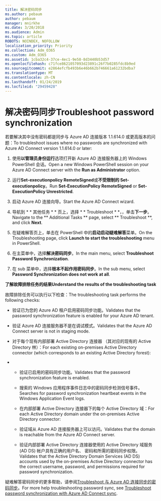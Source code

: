 ```yaml
---
title: 解决密码同步
ms.author: pebaum
author: pebaum
manager: mnirkhe
ms.date: 3/20/2018
ms.audience: Admin
ms.topic: article
ROBOTS: NOINDEX, NOFOLLOW
localization_priority: Priority
ms.collection: Adm_O365
ms.custom: Adm_O365
ms.assetid: 1cba32c4-37ce-4ec1-9e58-8d3440b53d57
ms.openlocfilehash: c71fce8621057093d23891c26f7b0285fdc8b9ed
ms.sourcegitcommit: e2864efcfb493b6e46b662b746661a61232bdba7
ms.translationtype: MT
ms.contentlocale: zh-CN
ms.lasthandoff: 01/24/2019
ms.locfileid: "29459428"
---
```

# <a name="troubleshoot-password-synchronization"></a><span data-ttu-id="de8ab-102">解决密码同步</span><span class="sxs-lookup"><span data-stu-id="de8ab-102">Troubleshoot password synchronization</span></span>

<span data-ttu-id="de8ab-103">若要解决其中没有密码都是同步与 Azure AD 连接版本 1.1.614.0 或更高版本的问题：</span><span class="sxs-lookup"><span data-stu-id="de8ab-103">To troubleshoot issues where no passwords are synchronized with Azure AD Connect version 1.1.614.0 or later:</span></span>
  
1. <span data-ttu-id="de8ab-104">使用**以管理员身份运行**选项打开新 Azure AD 连接服务器上的 Windows PowerShell 会话。</span><span class="sxs-lookup"><span data-stu-id="de8ab-104">Open a new Windows PowerShell session on your Azure AD Connect server with the **Run as Administrator** option.</span></span> 
    
2. <span data-ttu-id="de8ab-105">运行**Set-executionpolicy RemoteSigned**或**不受限制的 Set-executionpolicy**。</span><span class="sxs-lookup"><span data-stu-id="de8ab-105">Run **Set-ExecutionPolicy RemoteSigned** or **Set-ExecutionPolicy Unrestricted**.</span></span> 
    
3. <span data-ttu-id="de8ab-106">启动 Azure AD 连接向导。</span><span class="sxs-lookup"><span data-stu-id="de8ab-106">Start the Azure AD Connect wizard.</span></span>
    
4. <span data-ttu-id="de8ab-107">导航到 \* \* 其他任务 \* \* 页上，选择 \* \* Troubleshoot \* \*，，单击**下一步**。</span><span class="sxs-lookup"><span data-stu-id="de8ab-107">Navigate to the \*\* Additional Tasks \*\* page, select \*\* Troubleshoot \*\*, and click **Next**.</span></span> 
    
5. <span data-ttu-id="de8ab-108">在疑难解答页上，单击在 PowerShell 中的**启动启动疑难解答**菜单。</span><span class="sxs-lookup"><span data-stu-id="de8ab-108">On the Troubleshooting page, click **Launch to start the troubleshooting** menu in PowerShell.</span></span> 
    
6. <span data-ttu-id="de8ab-109">在主菜单中，选择**解决密码同步**。</span><span class="sxs-lookup"><span data-stu-id="de8ab-109">In the main menu, select **Troubleshoot Password Synchronization**.</span></span> 
    
7. <span data-ttu-id="de8ab-110">在 sub 菜单中，选择**根本不起作用密码同步**。</span><span class="sxs-lookup"><span data-stu-id="de8ab-110">In the sub menu, select **Password Synchronization does not work at all**.</span></span> 
    
 <span data-ttu-id="de8ab-111">**了解故障排除任务的结果**</span><span class="sxs-lookup"><span data-stu-id="de8ab-111">**Understand the results of the troubleshooting task**</span></span>
  
<span data-ttu-id="de8ab-112">故障排除任务可以执行以下检查：</span><span class="sxs-lookup"><span data-stu-id="de8ab-112">The troubleshooting task performs the following checks:</span></span>
  
- <span data-ttu-id="de8ab-113">验证已为您的 Azure AD 租户启用密码同步功能。</span><span class="sxs-lookup"><span data-stu-id="de8ab-113">Validates that the password synchronization feature is enabled for your Azure AD tenant.</span></span>
    
- <span data-ttu-id="de8ab-114">验证 Azure AD 连接服务器不是在调试模式。</span><span class="sxs-lookup"><span data-stu-id="de8ab-114">Validates that the Azure AD Connect server is not in staging mode.</span></span>
    
- <span data-ttu-id="de8ab-115">对于每个现有内部部署 Active Directory 连接器 （其对应的现有的 Active Directory 林）：</span><span class="sxs-lookup"><span data-stu-id="de8ab-115">For each existing on-premises Active Directory connector (which corresponds to an existing Active Directory forest):</span></span>
    
- 
  - <span data-ttu-id="de8ab-116">验证已启用的密码同步功能。</span><span class="sxs-lookup"><span data-stu-id="de8ab-116">Validates that the password synchronization feature is enabled.</span></span>
    
  - <span data-ttu-id="de8ab-117">搜索的 Windows 应用程序事件日志中的密码同步检测信号事件。</span><span class="sxs-lookup"><span data-stu-id="de8ab-117">Searches for password synchronization heartbeat events in the Windows Application Event logs.</span></span>
    
  - <span data-ttu-id="de8ab-118">在内部部署 Active Directory 连接器下的每个 Active Directory 域：</span><span class="sxs-lookup"><span data-stu-id="de8ab-118">For each Active Directory domain under the on-premises Active Directory connector:</span></span>
    
  - <span data-ttu-id="de8ab-119">验证域从 Azure AD 连接服务器上可以访问。</span><span class="sxs-lookup"><span data-stu-id="de8ab-119">Validates that the domain is reachable from the Azure AD Connect server.</span></span>
    
  - <span data-ttu-id="de8ab-120">验证内部部署 Active Directory 连接器使用的 Active Directory 域服务 (AD DS) 帐户具有正确的用户名、 密码和所需的密码同步权限。</span><span class="sxs-lookup"><span data-stu-id="de8ab-120">Validates that the Active Directory Domain Services (AD DS) accounts used by the on-premises Active Directory connector has the correct username, password, and permissions required for password synchronization.</span></span>
    
<span data-ttu-id="de8ab-121">疑难解答密码同步的更多帮助，请参阅[Troubleshoot 与 Azure AD 连接同步的密码同步](https://docs.microsoft.com/en-us/azure/active-directory/connect/active-directory-aadconnectsync-troubleshoot-password-synchronization)。</span><span class="sxs-lookup"><span data-stu-id="de8ab-121">For more help troubleshooting password sync, see [Troubleshoot password synchronization with Azure AD Connect sync](https://docs.microsoft.com/en-us/azure/active-directory/connect/active-directory-aadconnectsync-troubleshoot-password-synchronization).</span></span>
  

